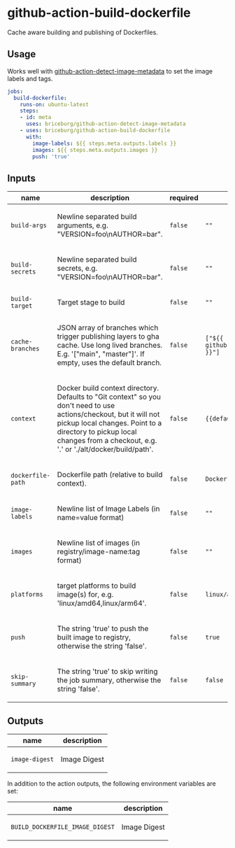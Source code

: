 # github-action-build-dockerfile

Cache aware building and publishing of Dockerfiles.

## Usage

Works well with [github-action-detect-image-metadata](https://github.com/briceburg/github-action-detect-image-metadata) to set the image labels and tags.

```yaml
jobs:
  build-dockerfile:
    runs-on: ubuntu-latest
    steps:
    - id: meta
      uses: briceburg/github-action-detect-image-metadata
    - uses: briceburg/github-action-build-dockerfile
      with:
        image-labels: ${{ steps.meta.outputs.labels }}
        images: ${{ steps.meta.outputs.images }}
        push: 'true'
```

## Inputs

| name | description | required | default |
| --- | --- | --- | --- |
| `build-args` | <p>Newline separated build arguments, e.g. "VERSION=foo\nAUTHOR=bar".</p> | `false` | `""` |
| `build-secrets` | <p>Newline separated build secrets, e.g. "VERSION=foo\nAUTHOR=bar".</p> | `false` | `""` |
| `build-target` | <p>Target stage to build</p> | `false` | `""` |
| `cache-branches` | <p>JSON array of branches which trigger publishing layers to gha cache. Use long lived branches. E.g. '["main", "master"]'. If empty, uses the default branch.</p> | `false` | `["${{ github.event.repository.default_branch }}"]` |
| `context` | <p>Docker build context directory. Defaults to "Git context" so you don't need to use actions/checkout, but it will not pickup local changes. Point to a directory to pickup local changes from a checkout, e.g. '.' or './alt/docker/build/path'.</p> | `false` | `{{defaultContext}}:.` |
| `dockerfile-path` | <p>Dockerfile path (relative to build context).</p> | `false` | `Dockerfile` |
| `image-labels` | <p>Newline list of Image Labels (in name=value format)</p> | `false` | `""` |
| `images` | <p>Newline list of images (in registry/image-name:tag format)</p> | `false` | `""` |
| `platforms` | <p>target platforms to build image(s) for, e.g. 'linux/amd64,linux/arm64'.</p> | `false` | `linux/amd64` |
| `push` | <p>The string 'true' to push the built image to registry, otherwise the string 'false'.</p> | `false` | `true` |
| `skip-summary` | <p>The string 'true' to skip writing the job summary, otherwise the string 'false'.</p> | `false` | `false` |

## Outputs

| name | description |
| --- | --- |
| `image-digest` | <p>Image Digest</p> |

In addition to the action outputs, the following environment variables are set:

| name | description |
| --- | --- |
| `BUILD_DOCKERFILE_IMAGE_DIGEST` | <p>Image Digest</p> |

